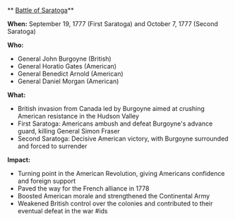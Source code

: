 ** [Battle of Saratoga](./../Battle-of-Saratoga/)**

**When:** September 19, 1777 (First Saratoga) and October 7, 1777 (Second Saratoga)

**Who:**
* General John Burgoyne (British)
* General Horatio Gates (American)
* General Benedict Arnold (American)
* General Daniel Morgan (American)

**What:**
* British invasion from Canada led by Burgoyne aimed at crushing American resistance in the Hudson Valley
* First Saratoga: Americans ambush and defeat Burgoyne's advance guard, killing General Simon Fraser
* Second Saratoga: Decisive American victory, with Burgoyne surrounded and forced to surrender

**Impact:**
* Turning point in the American Revolution, giving Americans confidence and foreign support
* Paved the way for the French alliance in 1778
* Boosted American morale and strengthened the Continental Army
* Weakened British control over the colonies and contributed to their eventual defeat in the war
#ids